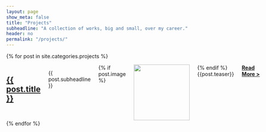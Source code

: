 ```yaml
---
layout: page
show_meta: false
title: "Projects"
subheadline: "A collection of works, big and small, over my career."
header: no
permalink: "/projects/"
---
```

{% for post in site.categories.projects %}
<div class="row">
    <div class="small-12 columns b60">
        <h2>
            <a href="{{ site.url }}{{ site.baseurl }}{{ post.url }}" title="{{ post.title }}">{{ post.title }}</a>
        </h2>
        <p class="subheadline">{{ post.subheadline }}</P>
        {% if post.image %}
        <img src="{{ site.url }}{{ site.baseurl }}/images/{{ post.image.title }}" class="alignleft" width="150" height="150">
        {% endif %}
        {{post.teaser}}
        <a href="{{ site.url }}{{ site.baseurl }}{{ post.url }}" title="{{ post.title }}"><strong>Read More&nbsp;></strong></a>
    </div>
</div>
{% endfor %}

